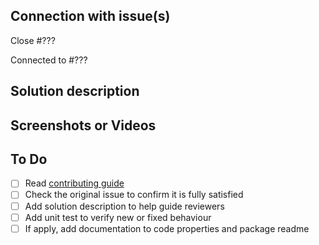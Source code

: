 ## Connection with issue(s)

<!-- If this pull request close some issue, use this reference to close it automatically -->
Close #???

<!-- Optional: other issues or pull requests related to this, but merging should not close it -->
Connected to #???

## Solution description

## Screenshots or Videos

<!-- Optional: to clearly demonstrate the feature or fix to help with testing and reviews -->

## To Do

- [ ] Read [contributing guide](https://github.com/flutter-form-builder-ecosystem/form_builder_phone_field/blob/main/CONTRIBUTING.md)
- [ ] Check the original issue to confirm it is fully satisfied
- [ ] Add solution description to help guide reviewers
- [ ] Add unit test to verify new or fixed behaviour
- [ ] If apply, add documentation to code properties and package readme
